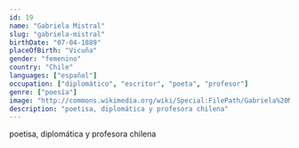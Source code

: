 ```yaml
---
id: 19
name: "Gabriela Mistral"
slug: "gabriela-mistral"
birthDate: "07-04-1889"
placeOfBirth: "Vicuña"
gender: "femenino"
country: "Chile"
languages: ["español"]
occupation: ["diplomático", "escritor", "poeta", "profesor"]
genre: ["poesía"]
image: "http://commons.wikimedia.org/wiki/Special:FilePath/Gabriela%20Mistral%201945.jpg"
description: "poetisa, diplomática y profesora chilena"
---
```


poetisa, diplomática y profesora chilena
